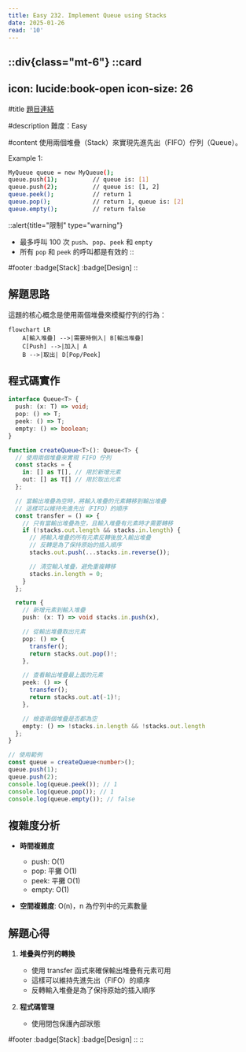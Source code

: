 ```yaml
---
title: Easy 232. Implement Queue using Stacks
date: 2025-01-26
read: '10'
---
```


::div{class="mt-6"}
  ::card
  ---
  icon: lucide:book-open
  icon-size: 26
  ---

  #title
  [題目連結](https://leetcode.com/problems/implement-queue-using-stacks/)

  #description
  難度：Easy

  #content
  使用兩個堆疊（Stack）來實現先進先出（FIFO）佇列（Queue）。

  Example 1:

  ```bash
  MyQueue queue = new MyQueue();
  queue.push(1);          // queue is: [1]
  queue.push(2);          // queue is: [1, 2]
  queue.peek();           // return 1
  queue.pop();            // return 1, queue is: [2]
  queue.empty();          // return false
  ```

  ::alert{title="限制" type="warning"}
  - 最多呼叫 100 次 `push`、`pop`、`peek` 和 `empty`
  - 所有 `pop` 和 `peek` 的呼叫都是有效的
  ::

  #footer
  :badge[Stack]
  :badge[Design]
  ::

## 解題思路

這題的核心概念是使用兩個堆疊來模擬佇列的行為：

```mermaid
flowchart LR
    A[輸入堆疊] -->|需要時倒入| B[輸出堆疊]
    C[Push] -->|加入| A
    B -->|取出| D[Pop/Peek]
```

## 程式碼實作

```typescript
interface Queue<T> {
  push: (x: T) => void;
  pop: () => T;
  peek: () => T;
  empty: () => boolean;
}

function createQueue<T>(): Queue<T> {
  // 使用兩個堆疊來實現 FIFO 佇列
  const stacks = {
    in: [] as T[], // 用於新增元素
    out: [] as T[] // 用於取出元素
  };

  // 當輸出堆疊為空時，將輸入堆疊的元素轉移到輸出堆疊
  // 這樣可以維持先進先出（FIFO）的順序
  const transfer = () => {
    // 只有當輸出堆疊為空，且輸入堆疊有元素時才需要轉移
    if (!stacks.out.length && stacks.in.length) {
      // 將輸入堆疊的所有元素反轉後放入輸出堆疊
      // 反轉是為了保持原始的插入順序
      stacks.out.push(...stacks.in.reverse());

      // 清空輸入堆疊，避免重複轉移
      stacks.in.length = 0;
    }
  };

  return {
    // 新增元素到輸入堆疊
    push: (x: T) => void stacks.in.push(x),

    // 從輸出堆疊取出元素
    pop: () => {
      transfer();
      return stacks.out.pop()!;
    },

    // 查看輸出堆疊最上面的元素
    peek: () => {
      transfer();
      return stacks.out.at(-1)!;
    },

    // 檢查兩個堆疊是否都為空
    empty: () => !stacks.in.length && !stacks.out.length
  };
}

// 使用範例
const queue = createQueue<number>();
queue.push(1);
queue.push(2);
console.log(queue.peek()); // 1
console.log(queue.pop()); // 1
console.log(queue.empty()); // false
```

## 複雜度分析

- **時間複雜度**
  - push: O(1)
  - pop: 平攤 O(1)
  - peek: 平攤 O(1)
  - empty: O(1)

- **空間複雜度**: O(n)，n 為佇列中的元素數量

## 解題心得

1. **堆疊與佇列的轉換**
   - 使用 transfer 函式來確保輸出堆疊有元素可用
   - 這樣可以維持先進先出（FIFO）的順序
   - 反轉輸入堆疊是為了保持原始的插入順序

2. **程式碼管理**
   - 使用閉包保護內部狀態

#footer
:badge[Stack]
:badge[Design]
::
::
